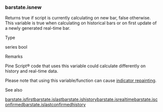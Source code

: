 ### barstate.isnew

Returns true if script is currently calculating on new bar, false otherwise. This variable is true when calculating on historical bars or on first update of a newly generated real-time bar.

Type

series bool

Remarks

Pine Script® code that uses this variable could calculate differently on history and real-time data.

Please note that using this variable/function can cause [indicator repainting](https://www.tradingview.com/pine-script-docs/concepts/repainting/).

See also

[barstate.isfirst](#var_barstate.isfirst)[barstate.islast](#var_barstate.islast)[barstate.ishistory](#var_barstate.ishistory)[barstate.isrealtime](#var_barstate.isrealtime)[barstate.isconfirmed](#var_barstate.isconfirmed)[barstate.islastconfirmedhistory](#var_barstate.islastconfirmedhistory)
